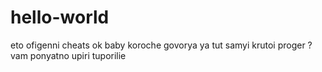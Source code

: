 # hello-world
eto ofigenni cheats ok baby
koroche govorya ya tut samyi krutoi proger ? vam ponyatno upiri tuporilie
